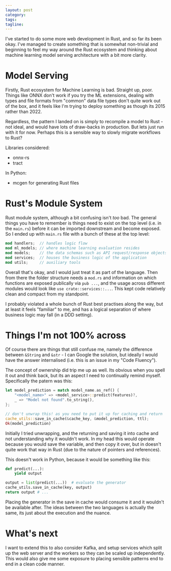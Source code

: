 ```yaml
---
layout: post
category:
tags:
tagline:
---
```


I've started to do some more web development in Rust, and so far its been okay. I've managed to create something that is somewhat non-trivial and beginning to feel my way around the Rust ecosystem and thinking about machine learning model serving architecture with a bit more clarity. 

# Model Serving

Firstly, Rust ecosystem for Machine Learning is bad. Straight up, poor. Things like ONNX don't work if you try the ML extensions, dealing with types and file formats from "common" data file types don't quite work out of the box, and it feels like I'm trying to deploy something as though its 2015 rather than 2022. 

Regardless, the pattern I landed on is simply to recompile a model to Rust - not ideal, and would have lots of draw-backs in production. But lets just run with it for now. Perhaps this is a sensible way to slowly migrate workflows to Rust?

Libraries considered:
* onnx-rs
* tract

In Python:
* mcgen for generating Rust files

# Rust's Module System

Rust module system, although a bit confusing isn't _too_ bad. The general things you have to remember is things need to exist on the top level (i.e. in the `main.rs`) before it can be imported downstream and become exposed. So I ended up with `main.rs` file with a bunch of these at the top level:

```rs
mod handlers;  // handles logic flow
mod ml_models; // where machine learning evaluation resides
mod models;    // the data schemas such as API request/response objects
mod services;  // houses the business logic of the application
mod utils;     // auxiliary tools
```

Overall that's okay, and I would just treat it as part of the language. Then from there the folder structure needs a `mod.rs` and information on which functions are exposed publically via `pub ...`, and the usage across different modules would look like `use crate::services::...`. This kept code relatively clean and compact from my standpoint. 

I probably violated a whole bunch of Rust best practises along the way, but at least it feels "familiar" to me, and has a logical separation of where business logic may fall (in a DDD setting). 

# Things I'm not 100% across

Of course there are things that still confuse me, namely the difference between `&String` and `&str` - I can Google the solution, but ideally I would have the answer internalised (i.e. this is an issue in my "Code Fluency"). 

The concept of ownership did trip me up as well. Its obvious when you spell it out and think back, but its an aspect I need to continually remind myself. Specifically the patern was this:

```rs
let model_prediction = match model_name.as_ref() {
    "<model_name>" => <model_service>::predict(features)?,
    _ => "Model not found".to_string(),
};

// don't unwrap this! as you need to put it up for caching and return
cache_utils::save_in_cache(&cache_key, &model_prediction, ttl);
Ok(model_prediction)
```

Initially I tried unwrapping, and the returning and saving it into cache and not understanding why it wouldn't work. In my head this would operate because you would save the variable, and then copy it over, but in doesn't quite work that way in Rust (due to the nature of pointers and references). 

This doesn't work in Python, because it would be something like this:

```py
def predict(...):
    yield output

output = list(predict(...))  # evaluate the generator
cache_utils.save_in_cache(key, output)
return output # ...
```

Placing the generator in the save in cache would consume it and it wouldn't be available after. The ideas between the two languages is actually the same, its just about the execution and the nuance.

# What's next

I want to extend this to also consider Kafka, and setup services which split up the web server and the workers so they can be scaled up independently. This would also give me some exposure to placing sensible patterns end to end in a clean code manner.